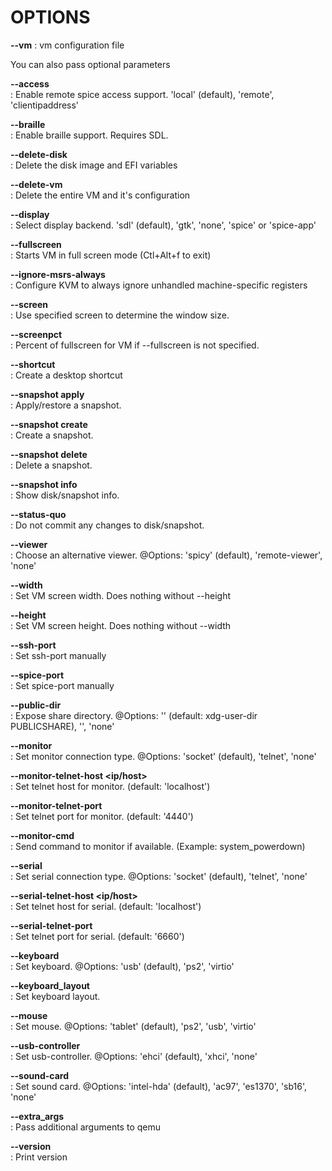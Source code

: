# OPTIONS

**--vm**
: vm configuration file

You can also pass optional parameters

**--access**  
: Enable remote spice access support. 'local' (default), 'remote', 'clientipaddress'

**--braille**  
: Enable braille support. Requires SDL.

**--delete-disk**  
: Delete the disk image and EFI variables

**--delete-vm**  
: Delete the entire VM and it's configuration

**--display**  
: Select display backend. 'sdl' (default), 'gtk', 'none', 'spice' or 'spice-app'

**--fullscreen**  
: Starts VM in full screen mode (Ctl+Alt+f to exit)

**--ignore-msrs-always**  
: Configure KVM to always ignore unhandled machine-specific registers

**--screen <screen>**  
: Use specified screen to determine the window size.

**--screenpct <percent>**  
: Percent of fullscreen for VM if --fullscreen is not specified.

**--shortcut**  
: Create a desktop shortcut

**--snapshot apply <tag>**  
: Apply/restore a snapshot.

**--snapshot create <tag>**  
: Create a snapshot.

**--snapshot delete <tag>**  
: Delete a snapshot.

**--snapshot info**  
: Show disk/snapshot info.

**--status-quo**  
: Do not commit any changes to disk/snapshot.

**--viewer <viewer>**  
: Choose an alternative viewer. @Options: 'spicy' (default), 'remote-viewer', 'none'

**--width <width>**  
: Set VM screen width. Does nothing without --height

**--height <height>**  
: Set VM screen height. Does nothing without --width

**--ssh-port <port>**  
: Set ssh-port manually

**--spice-port <port>**  
: Set spice-port manually

**--public-dir <path>**  
: Expose share directory. @Options: '' (default: xdg-user-dir PUBLICSHARE), '<directory>', 'none'

**--monitor <type>**  
: Set monitor connection type. @Options: 'socket' (default), 'telnet', 'none'

**--monitor-telnet-host <ip/host>**  
: Set telnet host for monitor. (default: 'localhost')

**--monitor-telnet-port <port>**  
: Set telnet port for monitor. (default: '4440')

**--monitor-cmd <cmd>**  
: Send command to monitor if available. (Example: system_powerdown)

**--serial <type>**  
: Set serial connection type. @Options: 'socket' (default), 'telnet', 'none'

**--serial-telnet-host <ip/host>**  
: Set telnet host for serial. (default: 'localhost')

**--serial-telnet-port <port>**  
: Set telnet port for serial. (default: '6660')

**--keyboard <type>**  
: Set keyboard. @Options: 'usb' (default), 'ps2', 'virtio'

**--keyboard_layout <layout>**  
: Set keyboard layout.

**--mouse <type>**  
: Set mouse. @Options: 'tablet' (default), 'ps2', 'usb', 'virtio'

**--usb-controller <type>**  
: Set usb-controller. @Options: 'ehci' (default), 'xhci', 'none'

**--sound-card <type>**  
: Set sound card. @Options: 'intel-hda' (default), 'ac97', 'es1370', 'sb16', 'none'

**--extra_args <arguments>**  
: Pass additional arguments to qemu

**--version**  
:    Print version
